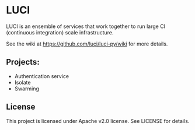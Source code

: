 # LUCI

LUCI is an ensemble of services that work together to run large CI (continuous
integration) scale infrastructure.

See the wiki at https://github.com/luci/luci-py/wiki for more details.


## Projects:

  * Authentication service
  * Isolate
  * Swarming


## License

This project is licensed under Apache v2.0 license. See LICENSE for details.
